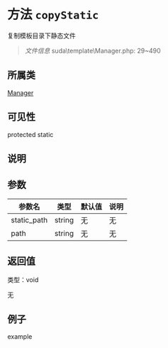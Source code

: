 # 方法 `copyStatic`

复制模板目录下静态文件

> *文件信息* suda\template\Manager.php: 29~490

## 所属类 

[Manager](../Manager.md)

## 可见性

 protected static

## 说明




## 参数


| 参数名 | 类型 | 默认值 | 说明 |
|--------|-----|-------|-------|
| static_path |  string | 无 | 无 |
| path |  string | 无 | 无 |



## 返回值

类型：void

无



## 例子

example